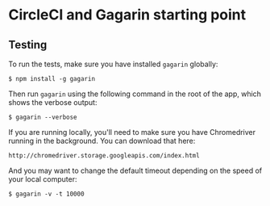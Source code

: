 # CircleCI and Gagarin starting point

## Testing

To run the tests, make sure you have installed `gagarin` globally:

```
$ npm install -g gagarin
```

Then run `gagarin` using the following command in the root of the app, which shows the verbose output:

```
$ gagarin --verbose
```

If you are running locally, you'll need to make sure you have Chromedriver running in the background. You can download that here:

`http://chromedriver.storage.googleapis.com/index.html`

And you may want to change the default timeout depending on the speed of your local computer:

```
$ gagarin -v -t 10000
```
